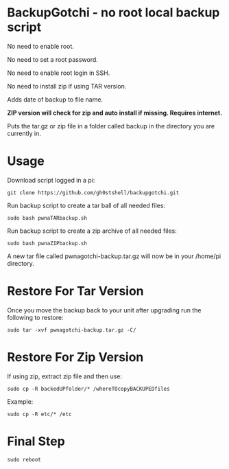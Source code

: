 # BackupGotchi - no root local backup script
No need to enable root.

No need to set a root password.

No need to enable root login in SSH.

No need to install zip if using TAR version.

Adds date of backup to file name.

**ZIP version will check for zip and auto install if missing. Requires internet.**

Puts the tar.gz or zip file in a folder called backup in the directory you are currently in.

# Usage

Download script logged in a pi:
    
    git clone https://github.com/gh0stshell/backupgotchi.git

Run backup script to create a tar ball of all needed files:
    
    sudo bash pwnaTARbackup.sh
    
Run backup script to create a zip archive of all needed files:

    sudo bash pwnaZIPbackup.sh
    
A new tar file called pwnagotchi-backup.tar.gz will now be in your /home/pi directory.

# Restore For Tar Version

Once you move the backup back to your unit after upgrading run the following to restore:

    sudo tar -xvf pwnagotchi-backup.tar.gz -C/

# Restore For Zip Version

If using zip, extract zip file and then use:

    sudo cp -R backedUPfolder/* /whereTOcopyBACKUPEDfiles
   
Example:

    sudo cp -R etc/* /etc

# Final Step

    sudo reboot
